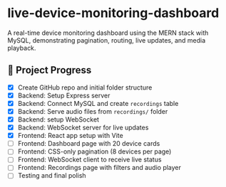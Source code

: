 # live-device-monitoring-dashboard
A real-time device monitoring dashboard using the MERN stack with MySQL, demonstrating pagination, routing, live updates, and media playback.

## 🚧 Project Progress

- [x] Create GitHub repo and initial folder structure
- [x] Backend: Setup Express server
- [x] Backend: Connect MySQL and create `recordings` table
- [x] Backend: Serve audio files from `recordings/` folder
- [x] Backend: setup WebSocket 
- [x] Backend: WebSocket server for live updates
- [x] Frontend: React app setup with Vite
- [ ] Frontend: Dashboard page with 20 device cards
- [ ] Frontend: CSS-only pagination (8 devices per page)
- [ ] Frontend: WebSocket client to receive live status
- [ ] Frontend: Recordings page with filters and audio player
- [ ] Testing and final polish
